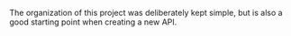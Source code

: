 ﻿The organization of this project was deliberately kept simple, but is also a good starting point when creating a new API.
